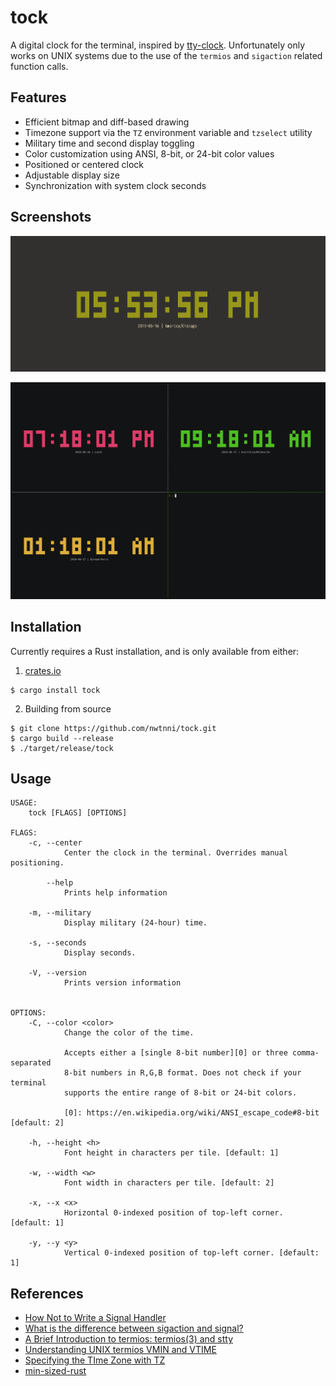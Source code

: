 # tock

A digital clock for the terminal, inspired by [tty-clock][0].
Unfortunately only works on UNIX systems due to the use of
the `termios` and `sigaction` related function calls.

## Features

- Efficient bitmap and diff-based drawing
- Timezone support via the `TZ` environment variable and `tzselect` utility
- Military time and second display toggling
- Color customization using ANSI, 8-bit, or 24-bit color values
- Positioned or centered clock
- Adjustable display size
- Synchronization with system clock seconds

## Screenshots

![Screenshot of clock](./resources/tock.png)

![asciicast of multiple clocks](./resources/world.gif)

## Installation

Currently requires a Rust installation, and is only available from either:

1. [crates.io][1]

```
$ cargo install tock
```

2. Building from source

```
$ git clone https://github.com/nwtnni/tock.git
$ cargo build --release
$ ./target/release/tock
```

## Usage

```
USAGE:
    tock [FLAGS] [OPTIONS]

FLAGS:
    -c, --center
            Center the clock in the terminal. Overrides manual positioning.

        --help
            Prints help information

    -m, --military
            Display military (24-hour) time.

    -s, --seconds
            Display seconds.

    -V, --version
            Prints version information


OPTIONS:
    -C, --color <color>
            Change the color of the time.

            Accepts either a [single 8-bit number][0] or three comma-separated 
            8-bit numbers in R,G,B format. Does not check if your terminal 
            supports the entire range of 8-bit or 24-bit colors.

            [0]: https://en.wikipedia.org/wiki/ANSI_escape_code#8-bit [default: 2]

    -h, --height <h>
            Font height in characters per tile. [default: 1]

    -w, --width <w>
            Font width in characters per tile. [default: 2]

    -x, --x <x>
            Horizontal 0-indexed position of top-left corner. [default: 1]

    -y, --y <y>
            Vertical 0-indexed position of top-left corner. [default: 1]
```

## References

- [How Not to Write a Signal Handler][2]
- [What is the difference between sigaction and signal?][3]
- [A Brief Introduction to termios: termios(3) and stty][4]
- [Understanding UNIX termios VMIN and VTIME][5]
- [Specifying the TIme Zone with TZ][6]
- [min-sized-rust][7]

[0]: https://github.com/xorg62/tty-clock
[1]: https://crates.io/
[2]: http://lazarenko.me/signal-handler/
[3]: https://stackoverflow.com/questions/231912/what-is-the-difference-between-sigaction-and-signal
[4]: https://blog.nelhage.com/2009/12/a-brief-introduction-to-termios-termios3-and-stty/
[5]: http://www.unixwiz.net/techtips/termios-vmin-vtime.html
[6]: https://www.gnu.org/software/libc/manual/html_node/TZ-Variable.html
[7]: https://github.com/johnthagen/min-sized-rust
